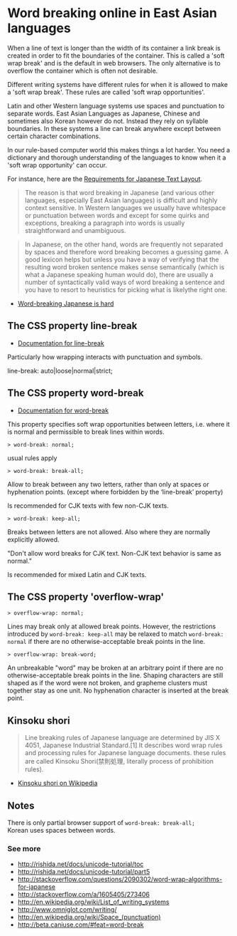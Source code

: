 # Word breaking online in East Asian languages

When a line of text is longer than the width of its container a link break is created in order to fit the boundaries of the container. This is called a 'soft wrap break' and is the default in web browsers. The only alternative is to overflow the container which is often not desirable.

Different writing systems have different rules for when it is allowed to make a 'soft wrap break'. These rules are called 'soft wrap opportunities'.

Latin and other Western language systems use spaces and punctuation to separate words. East Asian Languages as Japanese, Chinese and sometimes also Korean however do not. Instead they rely on syllable boundaries. In these systems a line can break anywhere except between certain character combinations.

In our rule-based computer world this makes things a lot harder. You need a dictionary and thorough understanding of the languages to know when it a 'soft wrap opportunity' can occur.

For instance, here are the [Requirements for Japanese Text Layout](http://www.w3.org/TR/2012/NOTE-jlreq-20120403/).

> The reason is that word breaking in Japanese (and various other languages, especially East Asian languages) is difficult and highly context sensitive. In Western languages we usually have whitespace or punctuation between words and except for some quirks and exceptions, breaking a paragraph into words is usually straightforward and unambiguous.

> In Japanese, on the other hand, words are frequently not separated by spaces and therefore word breaking becomes a guessing game. A good lexicon helps but unless you have a way of verifying that the resulting word broken sentence makes sense semantically (which is what a Japanese speaking human would do), there are usually a number of syntactically valid ways of word breaking a sentence and you have to resort to heuristics for picking what is likelythe right one.

- [Word-breaking Japanese is hard](http://blogs.msdn.com/b/jonasbar/archive/2007/09/21/word-breaking-japanese-is-hard.aspx)


## The CSS property line-break

- [Documentation for line-break](http://www.w3.org/TR/css3-text/#line-break)

Particularly how wrapping interacts with punctuation and symbols.

line-break: auto|loose|normal|strict;


## The CSS property word-break

- [Documentation for word-break](http://www.w3.org/TR/css3-text/#word-break)

This property specifies soft wrap opportunities between letters, i.e. where it is normal and permissible to break lines within words.

`> word-break: normal;`

usual rules apply

`> word-break: break-all;`

Allow to break between any two letters, rather than only at spaces or hyphenation points. (except where forbidden by the ‘line-break’ property)

Is recommended for CJK texts with few non-CJK texts.

`> word-break: keep-all;`

Breaks between letters are not allowed. Also where they are normally explicitly allowed.

"Don't allow word breaks for CJK text. Non-CJK text behavior is same as normal."

Is recommended for mixed Latin and CJK texts.

## The CSS property 'overflow-wrap'

`> overflow-wrap: normal;`

Lines may break only at allowed break points. However, the restrictions introduced by `word-break: keep-all` may be relaxed to match `word-break: normal` if there are no otherwise-acceptable break points in the line.

`> overflow-wrap: break-word;`

An unbreakable "word" may be broken at an arbitrary point if there are no otherwise-acceptable break points in the line. Shaping characters are still shaped as if the word were not broken, and grapheme clusters must together stay as one unit. No hyphenation character is inserted at the break point.

## Kinsoku shori

> Line breaking rules of Japanese language are determined by JIS X 4051, Japanese Industrial Standard.[1] It describes word wrap rules and processing rules for Japanese language documents. these rules are called Kinsoku Shori(禁則処理, literally process of prohibition rules).

- [Kinsoku shori on Wikipedia](http://en.wikipedia.org/wiki/Kinsoku_shori#Line_breaking_rules_in_Japanese_text_.28Kinsoku_Shori.29)

## Notes

There is only partial browser support of `word-break: break-all;`  
Korean uses spaces between words.

### See more

- http://rishida.net/docs/unicode-tutorial/toc
- http://rishida.net/docs/unicode-tutorial/part5
- http://stackoverflow.com/questions/2090302/word-wrap-algorithms-for-japanese
- http://stackoverflow.com/a/1605405/273406
- http://en.wikipedia.org/wiki/List_of_writing_systems
- http://www.omniglot.com/writing/
- http://en.wikipedia.org/wiki/Space_(punctuation)
- http://beta.caniuse.com/#feat=word-break
